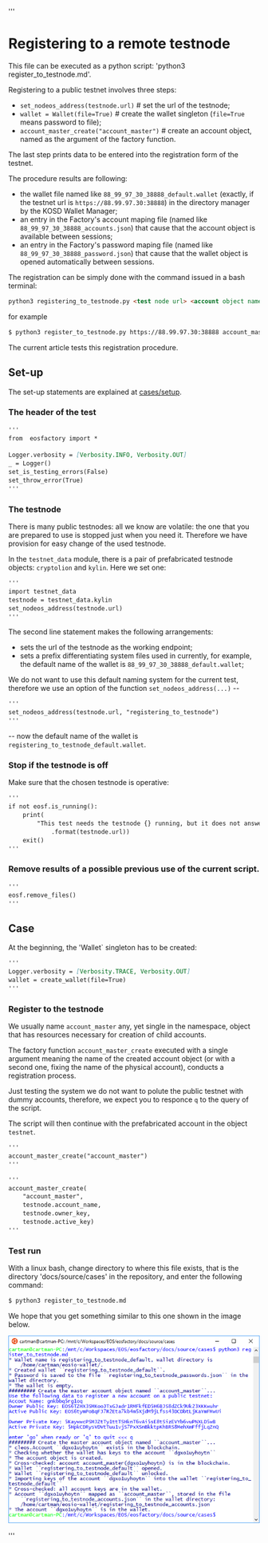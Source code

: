 '''
# Registering to a remote testnode

This file can be executed as a python script: 
'python3 register_to_testnode.md'.

Registering to a public testnet involves three steps:

* `set_nodeos_address(testnode.url)` # set the url of the testnode;
* `wallet = Wallet(file=True)` # create the wallet singleton (`file=True` means password to file);
* `account_master_create("account_master")` # create an account object, named as the argument of the factory function.

The last step prints data to be entered into the registration form of the testnet.

The procedure results are following:

* the wallet file named like `88_99_97_30_38888_default.wallet` (exactly, if the testnet url is `https://88.99.97.30:38888`) in the directory manager by the KOSD Wallet Manager;
* an entry in the Factory's account maping file (named like `88_99_97_30_38888_accounts.json`) that cause that the account object is available between sessions;
* an entry in the Factory's password maping file (named like `88_99_97_30_38888_password.json`) that cause that the wallet object is opened automatically between sessions.

The registration can be simply done with the command issued in a bash terminal:
```md
python3 registering_to_testnode.py <test node url> <account object name>
```
 
for example
```md
$ python3 register_to_testnode.py https://88.99.97.30:38888 account_master
```

The current article tests this registration procedure.

## Set-up

The set-up statements are explained at <a href="html">cases/setup</a>.

### The header of the test

```md
'''
from  eosfactory import *

Logger.verbosity = [Verbosity.INFO, Verbosity.OUT]
_ = Logger()
set_is_testing_errors(False)
set_throw_error(True)
'''
```

### The testnode

There is many public testnodes: all we know are volatile: the one that you are 
prepared to use is stopped just when you need it. Therefore we have provision 
for easy change of the used testnode. 

In the `testnet_data` module, there is a pair of prefabricated testnode objects: `cryptolion` and `kylin`. Here we set one:

```md
'''
import testnet_data
testnode = testnet_data.kylin
set_nodeos_address(testnode.url)
'''
```
The second line statement makes the following arrangements:

* sets the url of the testnode as the working endpoint;
* sets a prefix differentiating system files used in currently, for example, the default name of the wallet is `88_99_97_30_38888_default.wallet`;

We do not want to use this default naming system for the current test, 
therefore we use an option of the function `set_nodeos_address(...)` --

```md
'''
set_nodeos_address(testnode.url, "registering_to_testnode")
'''
```
-- now the default name of the wallet is `registering_to_testnode_default.wallet`.

### Stop if the testnode is off

Make sure that the chosen testnode is operative:

```md
'''
if not eosf.is_running():
    print(
        "This test needs the testnode {} running, but it does not answer." \
            .format(testnode.url))
    exit()
'''
```

### Remove results of a possible previous use of the current script.

```md
'''
eosf.remove_files()
'''
```

## Case

At the beginning, the 'Wallet` singleton has to be created:

```md
'''
Logger.verbosity = [Verbosity.TRACE, Verbosity.OUT]
wallet = create_wallet(file=True)
'''
```

### Register to the testnode

We usually name `account_master` any, yet single in the namespace, object that has resources necessary for creation of child accounts. 

The factory function `account_master_create` executed with a single argument meaning the name of the created account object (or with a second one, fixing the name of the physical account), conducts a registration process.

Just testing the system we do not want to polute the public testnet with dummy accounts, therefore, we expect you to responce `q` to the query of the script.

The script will then continue with the prefabricated account in the object `testnet`.
```md
'''
account_master_create("account_master")
'''
```
```md
'''
account_master_create(
    "account_master",
    testnode.account_name, 
    testnode.owner_key,
    testnode.active_key)
'''
```

### Test run

With a linux bash, change directory to where this file exists, that is the 
directory 'docs/source/cases' in the repository, and enter the following 
command:

```md
$ python3 register_to_testnode.md
```

We hope that you get something similar to this one shown in the image below.

<img src="register.png" 
    onerror="this.src='../../../source/cases/registering.png'" width="640px"/>
    
'''